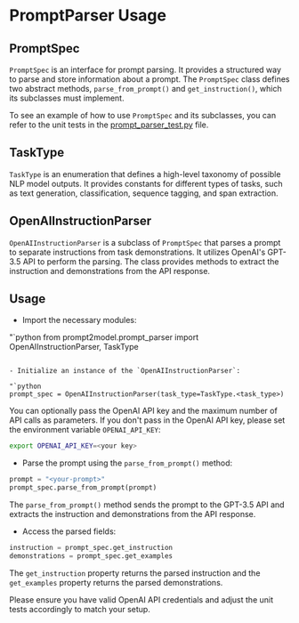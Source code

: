 # PromptParser Usage

## PromptSpec

`PromptSpec` is an interface for prompt parsing. It provides a structured way to
parse and store information about a prompt. The `PromptSpec` class defines two
abstract methods, `parse_from_prompt()` and `get_instruction()`, which its
subclasses must implement.

To see an example of how to use `PromptSpec` and its subclasses, you can refer
to the unit tests in the [prompt_parser_test.py](../../tests/prompt_parser_test.py)
file.

## TaskType

`TaskType` is an enumeration that defines a high-level taxonomy of possible NLP
model outputs. It provides constants for different types of tasks, such as text
generation, classification, sequence tagging, and span extraction.

## OpenAIInstructionParser

`OpenAIInstructionParser` is a subclass of `PromptSpec` that parses a prompt to
separate instructions from task demonstrations. It utilizes OpenAI's GPT-3.5 API
to perform the parsing. The class provides methods to extract the instruction
and demonstrations from the API response.

## Usage

- Import the necessary modules:

"`python
from prompt2model.prompt_parser import OpenAIInstructionParser, TaskType
```

- Initialize an instance of the `OpenAIInstructionParser`:

"`python
prompt_spec = OpenAIInstructionParser(task_type=TaskType.<task_type>)
```

You can optionally pass the OpenAI API key and the maximum number of API calls
as parameters. If you don't pass in the OpenAI API key, please set the
environment variable `OPENAI_API_KEY`:

```bash
export OPENAI_API_KEY=<your key>
```

- Parse the prompt using the `parse_from_prompt()` method:

```python
prompt = "<your-prompt>"
prompt_spec.parse_from_prompt(prompt)
```

The `parse_from_prompt()` method sends the prompt to the GPT-3.5 API and
extracts the instruction and demonstrations from the API response.

- Access the parsed fields:

```python
instruction = prompt_spec.get_instruction
demonstrations = prompt_spec.get_examples
```

The `get_instruction` property returns the parsed instruction and the
`get_examples` property returns the parsed demonstrations.

Please ensure you have valid OpenAI API credentials and adjust the unit tests
accordingly to match your setup.
